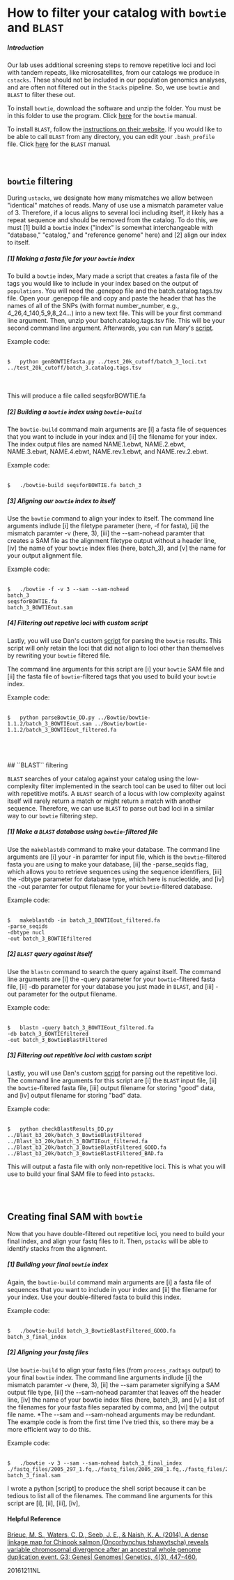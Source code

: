 # How to filter your catalog with ``bowtie`` and ``BLAST``
##### Introduction

Our lab uses additional screening steps to remove repetitive loci and loci with tandem repeats, like microsatellites, from our catalogs we produce in ``cstacks``. These should not be included in our population genomics analyses, and are often not filtered out in the ``Stacks`` pipeline. So, we use ``bowtie`` and ``BLAST`` to filter these out.


To install ``bowtie``, download the software and unzip the folder. You must be in this folder to use the program. Click [here](http://bowtie-bio.sourceforge.net/manual.shtml#the--v-alignment-mode) for the ``bowtie`` manual.

To install ``BLAST``, follow the [instructions on their website](https://blast.ncbi.nlm.nih.gov/Blast.cgi?PAGE_TYPE=BlastDocs&DOC_TYPE=Download). If you would like to be able to call ``BLAST`` from any directory, you can edit your ``.bash_profile`` file. Click [here](https://www.ncbi.nlm.nih.gov/books/NBK279688/) for the ``BLAST`` manual.
<br>
<br>
<br>
## ``bowtie`` filtering

During ``ustacks``, we designate how many mismatches we allow between "identical" matches of reads. Many of use use a mismatch parameter value of 3. Therefore, if a locus aligns to several loci including itself, it likely has a repeat sequence and should be removed from the catalog. To do this, we must [1] build a ``bowtie`` index ("index" is somewhat interchangeable with "database," "catalog," and "reference genome" here) and [2] align our index to itself.

##### [1] Making a fasta file for your ``bowtie`` index

To build a ``bowtie`` index, Mary made a script that creates a fasta file of the tags you would like to include in your index based on the output of ``populations``. You will need the .genepop file and the batch.catalog.tags.tsv file. Open your .genepop file and copy and paste the header that has the names of all of the SNPs (with format number_number, e.g., 4_26,4_140,5_9,8_24...) into a new text file. This will be your first command line argument. Then, unzip your batch.catalog.tags.tsv file. This will be your second command line argument. Afterwards, you can run Mary's [script](https://github.com/nclowell/FISH546/blob/master/Cod-Time-Series-Project/Scripts/genBOWTIEfasta.py). 

Example code:
<br>
<br>
```
$	python genBOWTIEfasta.py ../test_20k_cutoff/batch_3_loci.txt ../test_20k_cutoff/batch_3.catalog.tags.tsv
```
<br>
<br>
This will produce a file called seqsforBOWTIE.fa

##### [2] Building a ``bowtie`` index using ``bowtie-build``

The ``bowtie-build`` command main arguments are [i] a fasta file of sequences that you want to include in your index and [ii] the filename for your index. The index output files are named NAME.1.ebwt, NAME.2.ebwt, NAME.3.ebwt, NAME.4.ebwt, NAME.rev.1.ebwt, and NAME.rev.2.ebwt.


Example code:
<br>
<br>
```
$	./bowtie-build seqsforBOWTIE.fa batch_3
```

##### [3] Aligning our ``bowtie`` index to itself

Use the ``bowtie`` command to align your index to itself. The command line arguments indlude [i] the filetype parameter (here, -f for fasta), [ii] the mismatch paramter -v (here, 3), [iii] the --sam-nohead paramter that creates a SAM file as the alignment filetype output without a header line, [iv] the name of your ``bowtie`` index files (here, batch_3), and [v] the name for your output alignment file.



Example code:
<br>
<br>
```
$	./bowtie -f -v 3 --sam --sam-nohead
batch_3
seqsforBOWTIE.fa
batch_3_BOWTIEout.sam
```


##### [4] Filtering out repetive loci with custom script

Lastly, you will use Dan's custom [script](https://github.com/nclowell/FISH546/blob/master/Cod-Time-Series-Project/Scripts/parseBowtie_DD.py) for parsing the ``bowtie`` results. This script will only retain the loci that did not align to loci other than themselves by rewriting your ``bowtie`` filtered file.

The command line arguments for this script are [i] your ``bowtie`` SAM file and [ii] the fasta file of ``bowtie``-filtered tags that you used to build your ``bowtie`` index.


Example code:
<br>
<br>
```
$	python parseBowtie_DD.py ../Bowtie/bowtie-1.1.2/batch_3_BOWTIEout.sam ../Bowtie/bowtie-1.1.2/batch_3_BOWTIEout_filtered.fa
```
<br>
<br>
<br>
## ``BLAST`` filtering

``BLAST`` searches of your catalog against your catalog using the low-complexity filter implemented in the search tool can be used to filter out loci with repetitive motifs. A ``BLAST`` search of a locus with low complexity against itself will rarely return  a match or might return a match with another sequence. Therefore, we can use ``BLAST`` to parse out bad loci in a similar way to our ``bowtie`` filtering step.

##### [1] Make a ``BLAST`` database using ``bowtie``-filtered file

Use the ``makeblastdb`` command to make your database. The command line arguments are [i] your -in paramter for input file, which is the ``bowtie``-filtered fasta you are using to make your database, [ii] the -parse_seqids flag, which allows you to retrieve sequences using the sequence identifiers, [iii] the -dbtype parameter for database type, which here is nucleotide, and [iv] the -out paramter for output filename for your ``bowtie``-filtered database.

Example code:
<br>
<br>
```
$	makeblastdb -in batch_3_BOWTIEout_filtered.fa
-parse_seqids
-dbtype nucl
-out batch_3_BOWTIEfiltered
```

##### [2] ``BLAST`` query against itself

Use the ``blastn`` command to search the query against itself. The command line arguments are [i] the -query parameter for your ``bowtie``-filtered fasta file, [ii] -db parameter for your database you just made in ``BLAST``, and [iii] -out parameter for the output filename.

Example code:
<br>
<br>
```
$	blastn -query batch_3_BOWTIEout_filtered.fa
-db batch_3_BOWTIEfiltered
-out batch_3_BowtieBlastFiltered
```

##### [3] Filtering out repetitive loci with custom script

Lastly, you will use Dan's custom [script](https://github.com/nclowell/FISH546/blob/master/Cod-Time-Series-Project/Scripts/checkBlastResults_DD.py) for parsing out the repetitive loci. The command line arguments for this script are [i] the ``BLAST`` input file, [ii] the ``bowtie``-filtered fasta file, [iii] output filename for storing "good" data, and [iv] output filename for storing "bad" data.


Example code:
<br>
<br>
```
$	python checkBlastResults_DD.py
../Blast_b3_20k/batch_3_BowtieBlastFiltered
../Blast_b3_20k/batch_3_BOWTIEout_filtered.fa
../Blast_b3_20k/batch_3_BowtieBlastFiltered_GOOD.fa
../Blast_b3_20k/batch_3_BowtieBlastFiltered_BAD.fa
```

This will output a fasta file with only non-repetitive loci. This is what you will use to build your final SAM file to feed into ``pstacks``.

<br>
<br>

## Creating final SAM with ``bowtie``

Now that you have double-filtered out repetitive loci, you need to build your final index, and align your fastq files to it. Then, ``pstacks`` will be able to identify stacks from the alignment.

##### [1] Building your final ``bowtie`` index

Again, the ``bowtie-build`` command main arguments are [i] a fasta file of sequences that you want to include in your index and [ii] the filename for your index. Use your double-filtered fasta to build this index.

Example code:
<br>
<br>
```
$	./bowtie-build batch_3_BowtieBlastFiltered_GOOD.fa batch_3_final_index
```


##### [2] Aligning your fastq files

Use ``bowtie-build`` to align your fastq files (from ``process_radtags`` output) to your final ``bowtie`` index. The command line arguments indlude [i] the mismatch paramter -v (here, 3), [ii] the --sam parameter signifying a SAM output file type, [iii] the --sam-nohead paramter that leaves off the header line, [iv] the name of your bowtie index files (here, batch_3), and [v] a list of the filenames for your fasta files separated by comma, and [vi] the output file name. *The --sam and --sam-nohead arguments may be redundant. The example code is from the first time I've tried this, so there may be a more efficient way to do this.

Example code:
<br>
<br>
```
$	./bowtie -v 3 --sam --sam-nohead batch_3_final_index ./fastq_files/2005_297_1.fq,./fastq_files/2005_298_1.fq,./fastq_files/2015_139_1.fq,./fastq_files/2015_140_1.fq batch_3_final.sam
```

I wrote a python [script] to produce the shell script because it can be tedious to list all of the filenames. The command line arguments for this script are [i], [ii], [iii], [iv],

#### Helpful Reference
[Brieuc, M. S., Waters, C. D., Seeb, J. E., & Naish, K. A. (2014). A dense linkage map for Chinook salmon (Oncorhynchus tshawytscha) reveals variable chromosomal divergence after an ancestral whole genome duplication event. G3: Genes| Genomes| Genetics, 4(3), 447-460.](http://www.g3journal.org/content/4/3/447.full)

20161211NL



